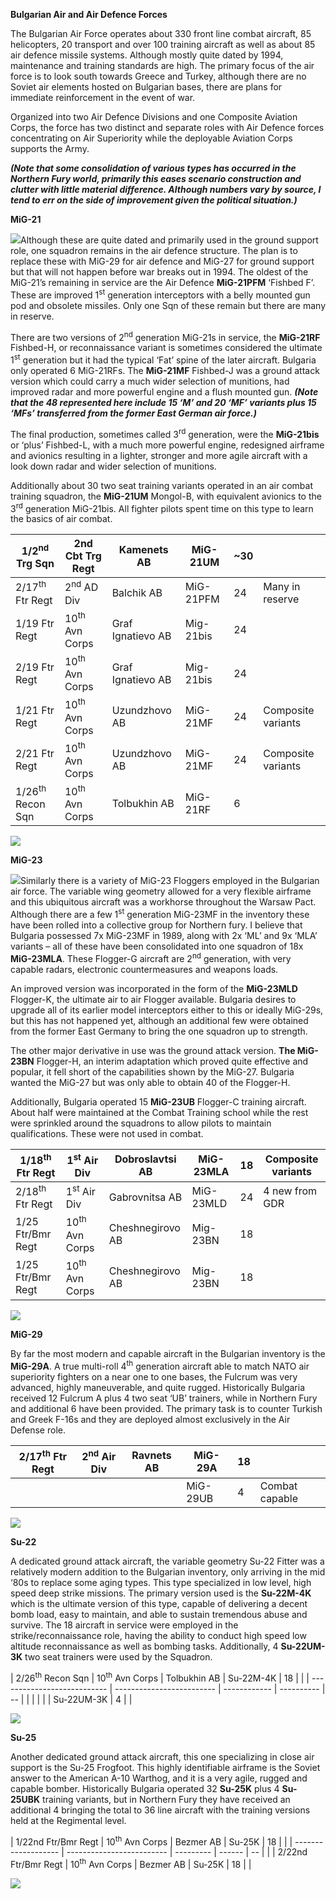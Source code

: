 **Bulgarian Air and Air Defence Forces**

The Bulgarian Air Force operates about 330 front line combat aircraft,
85 helicopters, 20 transport and over 100 training aircraft as well as
about 85 air defence missile systems. Although mostly quite dated by
1994, maintenance and training standards are high. The primary focus of
the air force is to look south towards Greece and Turkey, although there
are no Soviet air elements hosted on Bulgarian bases, there are plans
for immediate reinforcement in the event of war.

Organized into two Air Defence Divisions and one Composite Aviation
Corps, the force has two distinct and separate roles with Air Defence
forces concentrating on Air Superiority while the deployable Aviation
Corps supports the Army.

***(Note that some consolidation of various types has occurred in the
Northern Fury world, primarily this eases scenario construction and
clutter with little material difference. Although numbers vary by
source, I tend to err on the side of improvement given the political
situation.)***

**MiG-21**

![](/assets/images/warsaw/bg/air/image1.jpg)Although these are
quite dated and primarily used in the ground support role, one squadron
remains in the air defence structure. The plan is to replace these with
MiG-29 for air defence and MiG-27 for ground support but that will not
happen before war breaks out in 1994. The oldest of the MiG-21’s
remaining in service are the Air Defence **MiG-21PFM** ‘Fishbed F’.
These are improved 1<sup>st</sup> generation interceptors with a belly
mounted gun pod and obsolete missiles. Only one Sqn of these remain but
there are many in reserve.

There are two versions of 2<sup>nd</sup> generation MiG-21s in service,
the **MiG-21RF** Fishbed-H, or reconnaissance variant is sometimes
considered the ultimate 1<sup>st</sup> generation but it had the typical
‘Fat’ spine of the later aircraft. Bulgaria only operated 6 MiG-21RFs.
The **MiG-21MF** Fishbed-J was a ground attack version which could carry
a much wider selection of munitions, had improved radar and more
powerful engine and a flush mounted gun. ***(Note that the 48
represented here include 15 ‘M’ and 20 ‘MF’ variants plus 15 ‘MFs’
transferred from the former East German air force.)***

The final production, sometimes called 3<sup>rd</sup> generation, were
the **MiG-21bis** or ‘plus’ Fishbed-L, with a much more powerful engine,
redesigned airframe and avionics resulting in a lighter, stronger and
more agile aircraft with a look down radar and wider selection of
munitions.

Additionally about 30 two seat training variants operated in an air
combat training squadron, the **MiG-21UM** Mongol-B, with equivalent
avionics to the 3<sup>rd</sup> generation MiG-21bis. All fighter pilots
spent time on this type to learn the basics of air
combat.

| 1/2<sup>nd</sup> Trg Sqn    | 2nd Cbt Trg Regt          | Kamenets AB       | MiG-21UM  | \~30 |                    |
| --------------------------- | ------------------------- | ----------------- | --------- | ---- | ------------------ |
| 2/17<sup>th</sup> Ftr Regt  | 2<sup>nd</sup> AD Div     | Balchik AB        | MiG-21PFM | 24   | Many in reserve    |
| 1/19 Ftr Regt               | 10<sup>th</sup> Avn Corps | Graf Ignatievo AB | Mig-21bis | 24   |                    |
| 2/19 Ftr Regt               | 10<sup>th</sup> Avn Corps | Graf Ignatievo AB | Mig-21bis | 24   |                    |
| 1/21 Ftr Regt               | 10<sup>th</sup> Avn Corps | Uzundzhovo AB     | MiG-21MF  | 24   | Composite variants |
| 2/21 Ftr Regt               | 10<sup>th</sup> Avn Corps | Uzundzhovo AB     | MiG-21MF  | 24   | Composite variants |
| 1/26<sup>th</sup> Recon Sqn | 10<sup>th</sup> Avn Corps | Tolbukhin AB      | MiG-21RF  | 6    |                    |

![](/assets/images/warsaw/bg/air/image2.jpg)

**MiG-23**

![](/assets/images/warsaw/bg/air/image3.png)Similarly there is a
variety of MiG-23 Floggers employed in the Bulgarian air force. The
variable wing geometry allowed for a very flexible airframe and this
ubiquitous aircraft was a workhorse throughout the Warsaw Pact. Although
there are a few 1<sup>st</sup> generation MiG-23MF in the inventory
these have been rolled into a collective group for Northern fury. I
believe that Bulgaria possessed 7x MiG-23MF in 1989, along with 2x ‘ML’
and 9x ‘MLA’ variants – all of these have been consolidated into one
squadron of 18x **MiG-23MLA**. These Flogger-G aircraft are
2<sup>nd</sup> generation, with very capable radars, electronic
countermeasures and weapons loads.

An improved version was incorporated in the form of the **MiG-23MLD**
Flogger-K, the ultimate air to air Flogger available. Bulgaria desires
to upgrade all of its earlier model interceptors either to this or
ideally MiG-29s, but this has not happened yet, although an additional
few were obtained from the former East Germany to bring the one squadron
up to strength.

The other major derivative in use was the ground attack version. **The
MiG-23BN** Flogger-H, an interim adaptation which proved quite effective
and popular, it fell short of the capabilities shown by the MiG-27.
Bulgaria wanted the MiG-27 but was only able to obtain 40 of the
Flogger-H.

Additionally, Bulgaria operated 15 **MiG-23UB** Flogger-C training
aircraft. About half were maintained at the Combat Training school while
the rest were sprinkled around the squadrons to allow pilots to maintain
qualifications. These were not used in
combat.

| 1/18<sup>th</sup> Ftr Regt | 1<sup>st</sup> Air Div    | Dobroslavtsi AB  | MiG-23MLA | 18 | Composite variants |
| -------------------------- | ------------------------- | ---------------- | --------- | -- | ------------------ |
| 2/18<sup>th</sup> Ftr Regt | 1<sup>st</sup> Air Div    | Gabrovnitsa AB   | MiG-23MLD | 24 | 4 new from GDR     |
| 1/25 Ftr/Bmr Regt          | 10<sup>th</sup> Avn Corps | Cheshnegirovo AB | Mig-23BN  | 18 |                    |
| 1/25 Ftr/Bmr Regt          | 10<sup>th</sup> Avn Corps | Cheshnegirovo AB | Mig-23BN  | 18 |                    |

![](/assets/images/warsaw/bg/air/image4.jpg)

**MiG-29**

By far the most modern and capable aircraft in the Bulgarian inventory
is the **MiG-29A**. A true multi-roll 4<sup>th</sup> generation aircraft
able to match NATO air superiority fighters on a near one to one bases,
the Fulcrum was very advanced, highly maneuverable, and quite rugged.
Historically Bulgaria received 12 Fulcrum A plus 4 two seat ‘UB’
trainers, while in Northern Fury and additional 6 have been provided.
The primary task is to counter Turkish and Greek F-16s and they are
deployed almost exclusively in the Air Defense
role.

| 2/17<sup>th</sup> Ftr Regt | 2<sup>nd</sup> Air Div | Ravnets AB | MiG-29A  | 18 |                |
| -------------------------- | ---------------------- | ---------- | -------- | -- | -------------- |
|                            |                        |            | MiG-29UB | 4  | Combat capable |

![](/assets/images/warsaw/bg/air/image5.jpg)

**Su-22**

A dedicated ground attack aircraft, the variable geometry Su-22 Fitter
was a relatively modern addition to the Bulgarian inventory, only
arriving in the mid ‘80s to replace some aging types. This type
specialized in low level, high speed deep strike missions. The primary
version used is the **Su-22M-4K** which is the ultimate version of this
type, capable of delivering a decent bomb load, easy to maintain, and
able to sustain tremendous abuse and survive. The 18 aircraft in service
were employed in the strike/reconnaissance role, having the ability to
conduct high speed low altitude reconnaissance as well as bombing tasks.
Additionally, 4 **Su-22UM-3K** two seat trainers were used by the
Squadron.

| 2/26<sup>th</sup> Recon Sqn | 10<sup>th</sup> Avn Corps | Tolbukhin AB | Su-22M-4K  | 18 |  |
| --------------------------- | ------------------------- | ------------ | ---------- | -- |  |
|                             |                           |              | Su-22UM-3K | 4  |  |

![](/assets/images/warsaw/bg/air/image6.jpg)

**Su-25**

Another dedicated ground attack aircraft, this one specializing in close
air support is the Su-25 Frogfoot. This highly identifiable airframe is
the Soviet answer to the American A-10 Warthog, and it is a very agile,
rugged and capable bomber. Historically Bulgaria operated 32 **Su-25K**
plus 4 **Su-25UBK** training variants, but in Northern Fury they have
received an additional 4 bringing the total to 36 line aircraft with the
training versions held at the Regimental
level.

| 1/22nd Ftr/Bmr Regt | 10<sup>th</sup> Avn Corps | Bezmer AB | Su-25K | 18 |  |
| ------------------- | ------------------------- | --------- | ------ | -- |  |
| 2/22nd Ftr/Bmr Regt | 10<sup>th</sup> Avn Corps | Bezmer AB | Su-25K | 18 |  |

![](/assets/images/warsaw/bg/air/image7.jpg)
